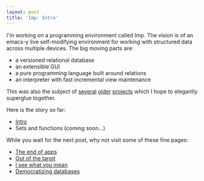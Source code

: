 ```yaml
---
layout: post
title: 'Imp: Intro'
---
```


I'm working on a programming environment called Imp. The vision is of an emacs-y live self-modifying environment for working with structured data across multiple devices. The big moving parts are:

* a versioned relational database
* an extensible GUI
* a pure programming language built around relations
* an interpreter with fast incremental view maintenance

This was also the subject of [several](/blog/2016/10/11/a-practical-relational-query-compiler-in-500-lines/) [older](/blog/2017/07/28/relational-ui/) [projects](http://scattered-thoughts.net/blog/2019/02/05/reltron/) which I hope to elegantly superglue together.

Here is the story so far:

* [Intro](/blog/2019/09/27/imp-intro/)
* Sets and functions (coming soon...)

While you wait for the next post, why not visit some of these fine pages:

* [The end of apps](https://pchiusano.github.io/2013-05-22/future-of-software.html)
* [Out of the tarpit](http://curtclifton.net/papers/MoseleyMarks06a.pdf)
* [I see what you mean](https://www.youtube.com/watch?v=R2Aa4PivG0g)
* [Democratizing databases](http://people.csail.mit.edu/ebakke/sieuferd/)

